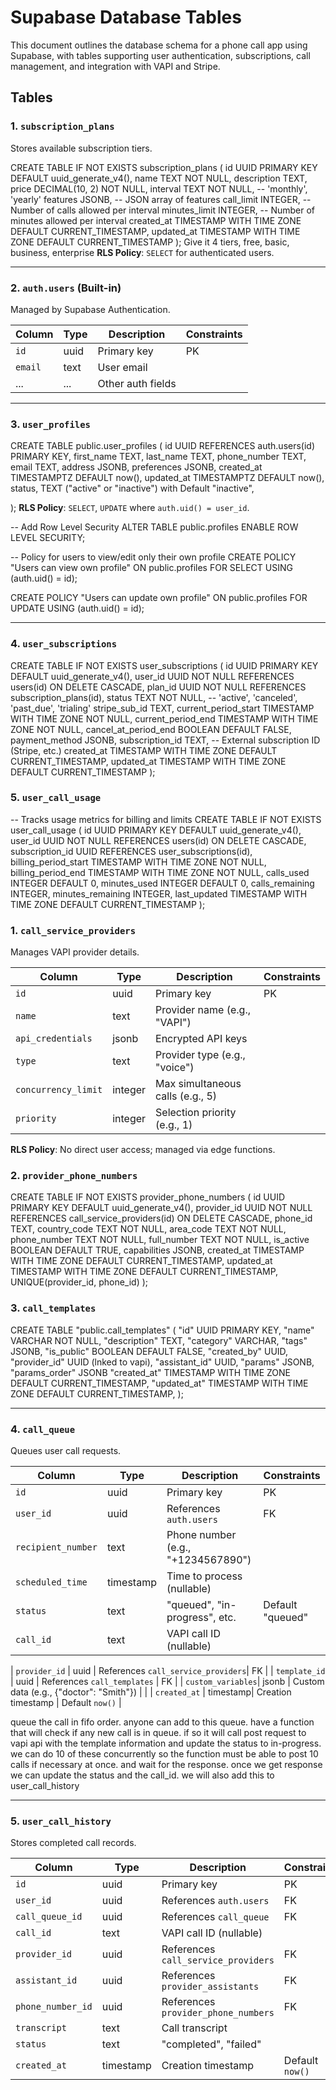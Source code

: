 # Supabase Database Tables

This document outlines the database schema for a phone call app using Supabase, with tables supporting user authentication, subscriptions, call management, and integration with VAPI and Stripe.

## Tables

### 1. `subscription_plans`
Stores available subscription tiers.

CREATE TABLE IF NOT EXISTS subscription_plans (
    id UUID PRIMARY KEY DEFAULT uuid_generate_v4(),
    name TEXT NOT NULL,
    description TEXT,
    price DECIMAL(10, 2) NOT NULL,
    interval TEXT NOT NULL,  -- 'monthly', 'yearly'
    features JSONB,          -- JSON array of features
    call_limit INTEGER,      -- Number of calls allowed per interval
    minutes_limit INTEGER,   -- Number of minutes allowed per interval
    created_at TIMESTAMP WITH TIME ZONE DEFAULT CURRENT_TIMESTAMP,
    updated_at TIMESTAMP WITH TIME ZONE DEFAULT CURRENT_TIMESTAMP
);
Give it 4 tiers, free, basic, business, enterprise
**RLS Policy**: `SELECT` for authenticated users.

---

### 2. `auth.users` (Built-in)
Managed by Supabase Authentication.

| Column  | Type  | Description           | Constraints |
|---------|-------|-----------------------|-------------|
| `id`    | uuid  | Primary key          | PK          |
| `email` | text  | User email           |             |
| ...     | ...   | Other auth fields    |             |

---
### 3. `user_profiles`

CREATE TABLE public.user_profiles (
  id UUID REFERENCES auth.users(id) PRIMARY KEY,
  first_name TEXT,
  last_name TEXT,
  phone_number TEXT,
  email TEXT,
  address JSONB,
  preferences JSONB,
  created_at TIMESTAMPTZ DEFAULT now(),
  updated_at TIMESTAMPTZ DEFAULT now(),
  status, TEXT ("active" or "inactive") with Default "inactive",

);
**RLS Policy**: `SELECT`, `UPDATE` where `auth.uid() = user_id`.

-- Add Row Level Security
ALTER TABLE public.profiles ENABLE ROW LEVEL SECURITY;

-- Policy for users to view/edit only their own profile
CREATE POLICY "Users can view own profile" 
  ON public.profiles FOR SELECT 
  USING (auth.uid() = id);

CREATE POLICY "Users can update own profile" 
  ON public.profiles FOR UPDATE 
  USING (auth.uid() = id);

---

### 4. `user_subscriptions`

CREATE TABLE IF NOT EXISTS user_subscriptions (
    id UUID PRIMARY KEY DEFAULT uuid_generate_v4(),
    user_id UUID NOT NULL REFERENCES users(id) ON DELETE CASCADE,
    plan_id UUID NOT NULL REFERENCES subscription_plans(id),
    status TEXT NOT NULL,  -- 'active', 'canceled', 'past_due', 'trialing'
    stripe_sub_id TEXT,
    current_period_start TIMESTAMP WITH TIME ZONE NOT NULL,
    current_period_end TIMESTAMP WITH TIME ZONE NOT NULL,
    cancel_at_period_end BOOLEAN DEFAULT FALSE,
    payment_method JSONB,
    subscription_id TEXT,  -- External subscription ID (Stripe, etc.)
    created_at TIMESTAMP WITH TIME ZONE DEFAULT CURRENT_TIMESTAMP,
    updated_at TIMESTAMP WITH TIME ZONE DEFAULT CURRENT_TIMESTAMP
);

### 5. `user_call_usage`
-- Tracks usage metrics for billing and limits
CREATE TABLE IF NOT EXISTS user_call_usage (
    id UUID PRIMARY KEY DEFAULT uuid_generate_v4(),
    user_id UUID NOT NULL REFERENCES users(id) ON DELETE CASCADE,
    subscription_id UUID REFERENCES user_subscriptions(id),
    billing_period_start TIMESTAMP WITH TIME ZONE NOT NULL,
    billing_period_end TIMESTAMP WITH TIME ZONE NOT NULL,
    calls_used INTEGER DEFAULT 0,
    minutes_used INTEGER DEFAULT 0,
    calls_remaining INTEGER,
    minutes_remaining INTEGER,
    last_updated TIMESTAMP WITH TIME ZONE DEFAULT CURRENT_TIMESTAMP
);

### 1. `call_service_providers`
Manages VAPI provider details.

| Column            | Type     | Description                       | Constraints       |
|-------------------|----------|-----------------------------------|-------------------|
| `id`             | uuid     | Primary key                      | PK                |
| `name`           | text     | Provider name (e.g., "VAPI")     |                   |
| `api_credentials`| jsonb    | Encrypted API keys               |                   |
| `type`           | text     | Provider type (e.g., "voice")    |                   |
| `concurrency_limit`| integer | Max simultaneous calls (e.g., 5) |                   |
| `priority`       | integer  | Selection priority (e.g., 1)     |                   |

**RLS Policy**: No direct user access; managed via edge functions.

### 2. `provider_phone_numbers`
CREATE TABLE IF NOT EXISTS provider_phone_numbers (
    id UUID PRIMARY KEY DEFAULT uuid_generate_v4(),
    provider_id UUID NOT NULL REFERENCES call_service_providers(id) ON DELETE CASCADE,
    phone_id TEXT,
    country_code TEXT NOT NULL,
    area_code TEXT NOT NULL,
    phone_number TEXT NOT NULL,
    full_number TEXT NOT NULL,
    is_active BOOLEAN DEFAULT TRUE,
    capabilities JSONB,
    created_at TIMESTAMP WITH TIME ZONE DEFAULT CURRENT_TIMESTAMP,
    updated_at TIMESTAMP WITH TIME ZONE DEFAULT CURRENT_TIMESTAMP,
    UNIQUE(provider_id, phone_id)
);

### 3. `call_templates`
CREATE TABLE "public.call_templates" (
    "id" UUID PRIMARY KEY,
    "name" VARCHAR NOT NULL,
    "description" TEXT,
    "category" VARCHAR,
    "tags" JSONB,
    "is_public" BOOLEAN DEFAULT FALSE,
    "created_by" UUID,
    "provider_id" UUID (lnked to vapi),
    "assistant_id" UUID,
    "params" JSONB,
    "params_order" JSONB
    "created_at" TIMESTAMP WITH TIME ZONE DEFAULT CURRENT_TIMESTAMP,
    "updated_at" TIMESTAMP WITH TIME ZONE DEFAULT CURRENT_TIMESTAMP,
);

---

### 4. `call_queue`
Queues user call requests.

| Column            | Type     | Description                       | Constraints       |
|-------------------|----------|-----------------------------------|-------------------|
| `id`             | uuid     | Primary key                      | PK                |
| `user_id`        | uuid     | References `auth.users`          | FK                |
| `recipient_number`| text     | Phone number (e.g., "+1234567890")|                  |
| `scheduled_time` | timestamp| Time to process (nullable)       |                   |
| `status`         | text     | "queued", "in-progress", etc.    | Default "queued"  |
| `call_id`         | text     | VAPI call ID (nullable)          |                   |

| `provider_id`    | uuid     | References `call_service_providers`| FK              |
| `template_id`    | uuid     | References `call_templates`      | FK                |
| `custom_variables`| jsonb    | Custom data (e.g., {"doctor": "Smith"}) |            |
| `created_at`     | timestamp| Creation timestamp               | Default `now()`   |

queue the call in fifo order. anyone can add to this queue. have a function that will check if any new call is in queue. if so it will call post request to vapi api with the template information and update the status to in-progress. we can do 10 of these concurrently so the function must be able to post 10 calls if necessary at once. and wait for the response. once we get response we can update the status and the call_id. we will also add this to user_call_history

---

### 5. `user_call_history`
Stores completed call records.

| Column           | Type     | Description                       | Constraints       |
|------------------|----------|-----------------------------------|-------------------|
| `id`            | uuid     | Primary key                      | PK                |
| `user_id`       | uuid     | References `auth.users`          | FK                |
| `call_queue_id` | uuid     | References `call_queue`          | FK                |
| `call_id`         | text     | VAPI call ID (nullable)          |                   |
| `provider_id`   | uuid     | References `call_service_providers`| FK              |
| `assistant_id`  | uuid     | References `provider_assistants` | FK                |
| `phone_number_id`| uuid    | References `provider_phone_numbers`| FK              |
| `transcript`    | text     | Call transcript                  |                   |
| `status`        | text     | "completed", "failed"            |                   |
| `created_at`    | timestamp| Creation timestamp               | Default `now()`   |
